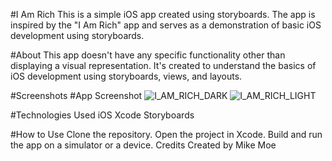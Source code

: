 


#I Am Rich
This is a simple iOS app created using storyboards. The app is inspired by the "I Am Rich" app and serves as a demonstration of basic iOS development using storyboards.

#About
This app doesn't have any specific functionality other than displaying a visual representation. It's created to understand the basics of iOS development using storyboards, views, and layouts.

#Screenshots
#App Screenshot
![I_AM_RICH_DARK](https://github.com/mike-moe/I-Am-Rich/assets/59222351/38bc020d-395f-43e4-8224-336c89bc1c56)
![I_AM_RICH_LIGHT](https://github.com/mike-moe/I-Am-Rich/assets/59222351/d7094c2f-e54e-4d31-af74-fb66600f46aa)


#Technologies Used
iOS
Xcode
Storyboards

#How to Use
Clone the repository.
Open the project in Xcode.
Build and run the app on a simulator or a device.
Credits
Created by Mike Moe
